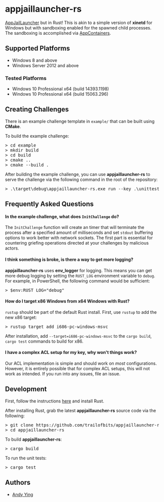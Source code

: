 # appjaillauncher-rs
[AppJailLauncher](https://github.com/trailofbits/AppJailLauncher) but in Rust! This is akin to a simple version of **xinetd** for Windows but with sandboxing enabled for the spawned child processes. The sandboxing is accomplished via [AppContainers](https://goo.gl/5gNlUy).

## Supported Platforms
 * Windows 8 and above
 * Windows Server 2012 and above

### Tested Platforms
 * Windows 10 Professional x64 (build 14393.1198)
 * Windows 10 Professional x64 (build 15063.296)
 
## Creating Challenges
There is an example challenge template in `example/` that can be built using **CMake**.

To build the example challenge:
<pre>
> cd example
> mkdir build
> cd build
> cmake ..
> cmake --build .
</pre>

After building the example challenge, you can use **appjaillauncher-rs** to serve the challenge via the following command in the root of the repository:

<pre>
> .\target\debug\appjaillauncher-rs.exe run --key .\unittest_support\pub\key2.txt .\example\build\Debug\example_challenge.exe
</pre>

## Frequently Asked Questions
#### In the example challenge, what does `InitChallenge` do?
The `InitChallenge` function will create an timer that will terminate the process after a specified amount of milliseconds and  set `stdout` buffering options to work better with network sockets. The first part is essential for countering griefing operations directed at your challenges by malicious actors.

#### I think something is broke, is there a way to get more logging?
**appjaillauncher-rs** uses **env_logger** for logging. This means you can get more debug logging by setting the `RUST_LOG` environment variable to `debug`. For example, in PowerShell, the following command would be sufficient: 
<pre>
> $env:RUST_LOG="debug"
</pre>

#### How do I target x86 Windows from x64 Windows with Rust?
`rustup` should be part of the default Rust install. First, use `rustup` to add the new x86 target:
<pre>
> rustup target add i686-pc-windows-msvc
</pre>
After installation, add `--target=i686-pc-windows-msvc` to the `cargo build`, `cargo test` commands to build for x86.

#### I have a complex ACL setup for my key, why won't things work?
Our ACL implementation is simple and should work on _most_ configurations. However, it is entirely possible that for complex ACL setups, this will not work as intended. If you run into any issues, file an issue.

## Development
First, follow the instructions [here](https://www.rust-lang.org/en-US/install.html) and install Rust.

After installing Rust, grab the latest **appjaillauncher-rs** source code via the following:
<pre>
> git clone https://github.com/trailofbits/appjaillauncher-rs
> cd appjaillauncher-rs
</pre>

To build **appjaillauncher-rs**:
<pre>
> cargo build
</pre>

To run the unit tests:
<pre>
> cargo test
</pre>

## Authors
 * [Andy Ying](https://github.com/yying)

